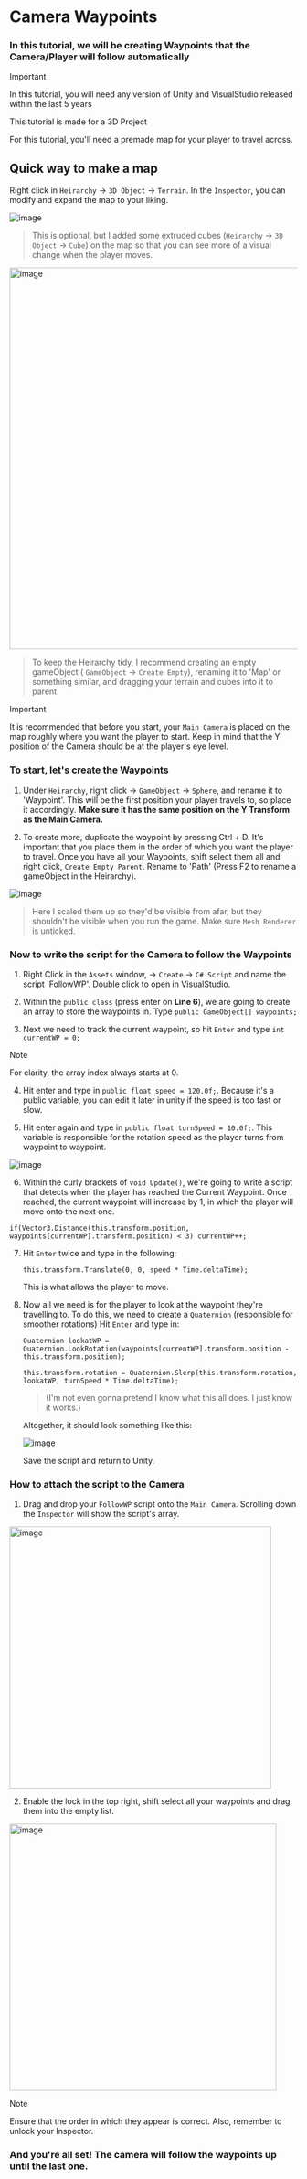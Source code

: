 # Camera Waypoints

### In this tutorial, we will be creating Waypoints that the Camera/Player will follow automatically

> [!IMPORTANT]
> In this tutorial, you will need any version of Unity and VisualStudio released within the last 5 years
> 
> This tutorial is made for a 3D Project
> 
> For this tutorial, you'll need a premade map for your player to travel across.

## Quick way to make a map

Right click in `Heirarchy` -> `3D Object` -> `Terrain`. In the `Inspector`, you can modify and expand the map to your liking.

![image](https://github.com/user-attachments/assets/3f1390da-111b-4f28-a2fb-2c1d95bf3209)

> This is optional, but I added some extruded cubes (`Heirarchy` -> `3D Object` -> `Cube`) on the map so that you can see more of a visual change when the player moves.

<img width="668" alt="image" src="https://github.com/user-attachments/assets/af1ded51-7d86-4580-b49d-51058a72771d" />

> To keep the Heirarchy tidy, I recommend creating an empty gameObject ( `GameObject` -> `Create Empty`), renaming it to 'Map' or something similar, and dragging your terrain and cubes into it to parent.

> [!IMPORTANT]
> It is recommended that before you start, your `Main Camera` is placed on the map roughly where you want the player to start. Keep in mind that the Y position of the Camera should be at the player's eye level.


### To start, let's create the Waypoints

1. Under `Heirarchy`, right click -> `GameObject` -> `Sphere`, and rename it to 'Waypoint'. This will be the first position your player travels to, so place it accordingly. **Make sure it has the same position on the Y Transform as the Main Camera.**

2. To create more, duplicate the waypoint by pressing Ctrl + D. It's important that you place them in the order of which you want the player to travel. Once you have all your Waypoints, shift select them all and right click, `Create Empty Parent`. Rename to 'Path' (Press F2 to rename a gameObject in the Heirarchy).

![image](https://github.com/user-attachments/assets/fb7c124b-88ed-4f1c-a9cf-ecb3a6abb67e)

> Here I scaled them up so they'd be visible from afar, but they shouldn't be visible when you run the game. Make sure `Mesh Renderer` is unticked.


### Now to write the script for the Camera to follow the Waypoints
  
1. Right Click in the `Assets` window, -> `Create` -> `C# Script` and name the script 'FollowWP'. Double click to open in VisualStudio.

2. Within the `public class` (press enter on **Line 6**), we are going to create an array to store the waypoints in. Type `public GameObject[] waypoints;`

3. Next we need to track the current waypoint, so hit `Enter` and type `int currentWP = 0;`
> [!NOTE]
> For clarity, the array index always starts at 0.

4. Hit enter and type in `public float speed = 120.0f;`. Because it's a public variable, you can edit it later in unity if the speed is too fast or slow.

5. Hit enter again and type in `public float turnSpeed = 10.0f;`. This variable is responsible for the rotation speed as the player turns from waypoint to waypoint.

![image](https://github.com/user-attachments/assets/fa1b2194-f3a2-4d93-b5cb-8e0c926581cf)

6. Within the curly brackets of `void Update()`, we're going to write a script that detects when the player has reached the Current Waypoint. Once reached, the current waypoint will increase by 1, in which the player will move onto the next one.

  `if(Vector3.Distance(this.transform.position, waypoints[currentWP].transform.position) < 3)
       currentWP++;`

7. Hit `Enter` twice and type in the following:

   `this.transform.Translate(0, 0, speed * Time.deltaTime);`

   This is what allows the player to move.

8. Now all we need is for the player to look at the waypoint they're travelling to. To do this, we need to create a `Quaternion` (responsible for smoother rotations)
   Hit `Enter` and type in:

   `Quaternion lookatWP = Quaternion.LookRotation(waypoints[currentWP].transform.position - this.transform.position);`

   `this.transform.rotation = Quaternion.Slerp(this.transform.rotation, lookatWP, turnSpeed * Time.deltaTime);`
   > (I'm not even gonna pretend I know what this all does. I just know it works.)

   Altogether, it should look something like this:

   ![image](https://github.com/user-attachments/assets/3fb2a9e9-da95-44d7-8f0d-0ecac6537710)

   Save the script and return to Unity.

### How to attach the script to the Camera

1. Drag and drop your `FollowWP` script onto the `Main Camera`. Scrolling down the `Inspector` will show the script's array.

<img width="458" alt="image" src="https://github.com/user-attachments/assets/4fff6390-6102-49ad-8ba0-fcc813a1fc6b" />

2. Enable the lock in the top right, shift select all your waypoints and drag them into the empty list.

<img width="467" alt="image" src="https://github.com/user-attachments/assets/d9a59598-cbcc-4a49-ad54-dbf78f3dce11" />

> [!NOTE]
> Ensure that the order in which they appear is correct. Also, remember to unlock your Inspector.


### And you're all set! The camera will follow the waypoints up until the last one.
